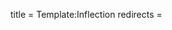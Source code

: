 title = Template:Inflection
redirects =
>>>>

<span data-type="inflection" data-children="object" hidden>
<span data-name="id" data-children="string">{{{id|}}}</span>
</span>